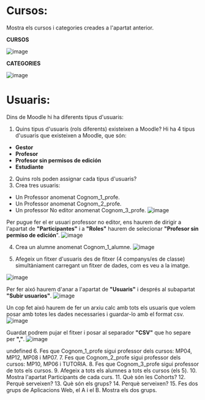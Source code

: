 # Cursos:

Mostra els cursos i categories creades a l'apartat anterior.

**CURSOS** 

![image](https://user-images.githubusercontent.com/114423020/207121044-0a080a0a-4f92-4405-aca9-e43028e5661e.png)

**CATEGORIES**

![image](https://user-images.githubusercontent.com/114423020/207121114-4f6059f7-7ee9-41a3-8d1c-091dcb147e84.png)


# Usuaris:

Dins de Moodle hi ha diferents tipus d'usuaris:

1. Quins tipus d'usuaris (rols diferents) existeixen a Moodle?
Hi ha 4 tipus d'usuaris que existeixen a Moodle, que són:

- **Gestor**
- **Profesor**
- **Profesor sin permisos de edición**
- **Estudiante**


2. Quins rols poden assignar cada tipus d'usuaris?
3. Crea tres usuaris:
  - Un Professor anomenat Cognom_1_profe.
  - Un Professor anomenat Cognom_2_profe.
  - Un professor No editor anomenat Cognom_3_profe.
![image](https://user-images.githubusercontent.com/114423020/207124539-e307b8e0-a976-4028-87be-99186c44cfdb.png)


Per pugue fer el er usuari professor no editor, ens haurem de dirigir a l'apartat de **"Participantes"** i a **"Roles"** haurem de selecionar **"Profesor sin permiso de edición**".
![image](https://user-images.githubusercontent.com/114423020/207125015-62afb981-3766-45ed-a58a-c2455881a361.png)

4.  Crea un alumne anomenat Cognom_1_alumne.
![image](https://user-images.githubusercontent.com/114423020/208315849-a2d1176b-a3e3-460a-aeb8-1b3ad2f0c216.png)

5.  Afegeix un fitxer d'usuaris des de fitxer (4 companys/es de classe) simultàniament carregant un fitxer de dades, com es veu a la imatge.

![image](https://user-images.githubusercontent.com/110727546/205681118-13764074-331b-42b7-b051-38f816f8b931.png)

Per fer aixó haurem d'anar a l'apartat de **"Usuaris"** i després al subapartat **"Subir usuarios"**. 
![image](https://user-images.githubusercontent.com/114423020/208316062-16d3c81d-ac49-47c3-af83-acb044573bf4.png)


Un cop fet aixó haurem de fer un arxiu calc amb tots els usuaris que volem posar amb totes les dades necessaries i guardar-lo amb el format csv.
![image](https://user-images.githubusercontent.com/114423020/208316084-785295e4-d1cf-459c-82d9-6e6863343cdf.png)

Guardat podrem pujar el fitxer i posar al separador **"CSV"** que ho separe per **","**.
![image](https://user-images.githubusercontent.com/114423020/208316139-9f4d79b1-47d5-47ae-ac1a-cfd5e8060863.png)

undefined
6. Fes que Cognom_1_profe sigui professor dels cursos: MP04, MP12, MP08 i MP07.
7. Fes que Cognom_2_profe sigui professor dels cursos: MP10, MP06 i TUTORIA.
8. Fes que Cognom_3_profe sigui professor de tots els cursos.
9. Afegeix a tots els alumnes a tots els cursos (els 5).
10. Mostra l'apartat Participants de cada curs.
11. Què són les Cohorts? 
12. Perquè serveixen?
13. Què són els grups?
14. Perquè serveixen?
15. Fes dos grups de Aplicacions Web, el A i el B. Mostra els dos grups.
